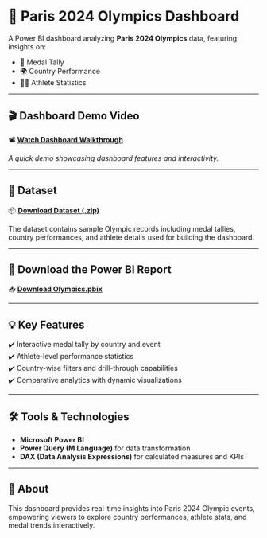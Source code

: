 # 🏅 Paris 2024 Olympics Dashboard

A Power BI dashboard analyzing **Paris 2024 Olympics** data, featuring insights on:

- 🥇 Medal Tally  
- 🌍 Country Performance  
- 🏃‍♂️ Athlete Statistics  

---

## 🎬 Dashboard Demo Video  

📽️ [**Watch Dashboard Walkthrough**](https://drive.google.com/file/d/1zwlLtbjLPApo_0IeGlEfcRuU56cUMvyZ/view?usp=sharing)  

*A quick demo showcasing dashboard features and interactivity.*  

---

## 📂 Dataset  

📦 [**Download Dataset (.zip)**](https://github.com/vinithasriprathipati/paris-2024-olympics-dashboard/raw/main/Paris%20Olympics%20Dataset.zip)  

The dataset contains sample Olympic records including medal tallies, country performances, and athlete details used for building the dashboard.

---

## 📄 Download the Power BI Report  

📥 [**Download Olympics.pbix**](https://github.com/vinithasriprathipati/paris-2024-olympics-dashboard/raw/main/Olympics.pbix)  

---

## 💡 Key Features  

✔️ Interactive medal tally by country and event  
✔️ Athlete-level performance statistics  
✔️ Country-wise filters and drill-through capabilities  
✔️ Comparative analytics with dynamic visualizations  

---

## 🛠️ Tools & Technologies  

- **Microsoft Power BI**  
- **Power Query (M Language)** for data transformation  
- **DAX (Data Analysis Expressions)** for calculated measures and KPIs  

---

## 📢 About  

This dashboard provides real-time insights into Paris 2024 Olympic events, empowering viewers to explore country performances, athlete stats, and medal trends interactively.
